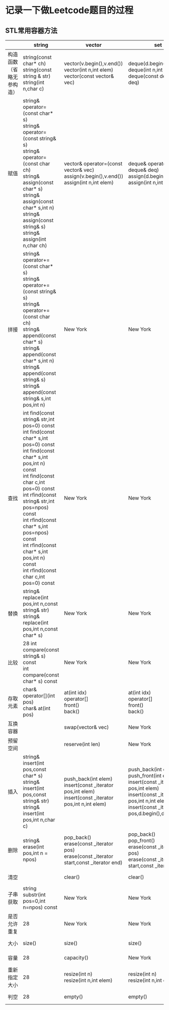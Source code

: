 # 记录一下做Leetcode题目的过程

## STL常用容器方法
<table>
    <thead>
        <tr>
            <th></th>
            <th>string</th>
            <th>vector</th>
            <th>set</th>
            <th>map</th>
            <th>duque</th>
            <th>stack</th>
            <th>list</th>
        </tr>
    </thead>
    <tbody>
        <tr>
            <td>构造函数（省略无参构造）</td>
            <td>
            string(const char* ch)<br>
            string(const string & str)<br>
            string(int n,char c)
            </td>
            <td>
            vector(v.begin(),v.end())<br>
            vector(int n,int elem)<br>
            vector(const vector& vec)
            </td>
            <td>
            deque(d.begin(),d.end())<br>
            deque(int n,int elem)<br>
            deque(const deque& deq)
            </td>
            <td>New York</td>
            <td>New York</td>
            <td>New York</td>
            <td>New York</td>
        </tr>
        <tr>
            <td>赋值</td>
            <td>
            string& operator=(const char* s)<br>
            string& operator=(const string& s)<br>
            string& operator=(const char ch)<br>
            string& assign(const char* s)<br>
            string& assign(const char* s,int n)<br>
            string& assign(const string& s)<br>
            string& assign(int n,char ch)
            </td>
            <td>
            vector& operator=(const vector& vec)<br>
            assign(v.begin(),v.end())<br>
            assign(int n,int elem)
            </td>
            <td>
            deque& operator=(const deque& deq)<br>
            assign(d.begin(),d.end())<br>
            assign(int n,int elem)
            </td>
            <td>New York</td>
            <td>New York</td>
            <td>New York</td>
            <td>New York</td>
        </tr>
        <tr>
            <td>拼接</td>
            <td>
            string& operator+=(const char* s)<br>
            string& operator+=(const string& s)<br>
            string& operator+=(const char ch)<br>
            string& append(const char* s)<br>
            string& append(const char* s,int n)<br>
            string& append(const string& s)<br>
            string& append(const string& s,int pos,int n)
            </td>
            <td>New York</td>
            <td>New York</td>
            <td>New York</td>
            <td>New York</td>
            <td>New York</td>
            <td>New York</td>
        </tr>
        <tr>
            <td>查找</td>
            <td>
            int find(const string& str,int pos=0) const<br>
            int find(const char* s,int pos=0) const<br>
            int find(const char* s,int pos,int n) const<br>
            int find(const char c,int pos=0) const<br>
            int rfind(const string& str,int pos=npos) const<br>
            int rfind(const char* s,int pos=npos) const<br>
            int rfind(const char* s,int pos,int n) const<br>
            int rfind(const char c,int pos=0) const
            </td>
            <td>New York</td>
            <td>New York</td>
            <td>New York</td>
            <td>New York</td>
            <td>New York</td>
            <td>New York</td>
        </tr>
        <tr>
            <td>替换</td>
            <td>
            string& replace(int pos,int n,const string& str)<br>
            string& replace(int pos,int n,const char* s)
            </td>
            <td>New York</td>
            <td>New York</td>
            <td>New York</td>
            <td>New York</td>
            <td>New York</td>
            <td>New York</td>
        </tr>
        <tr>
            <td>比较</td>
            <td>28
            int compare(const string& s) const<br>
            int compare(const char* s) const
            </td>
            <td>New York</td>
            <td>New York</td>
            <td>New York</td>
            <td>New York</td>
            <td>New York</td>
            <td>New York</td>
        </tr>
        <tr>
            <td>存取元素</td>
            <td>
            char& operator[](int pos)<br>
            char& at(int pos)
            </td>
            <td>
            at(int idx)<br>
            operator[]<br>
            front()<br>
            back()
            </td>
            <td>
            at(int idx)<br>
            operator[]<br>
            front()<br>
            back()
            </td>
            <td>New York</td>
            <td>New York</td>
            <td>New York</td>
            <td>New York</td>
        </tr>
        <tr>
            <td>互换容器</td>
            <td></td>
            <td>swap(vector& vec)</td>
            <td>New York</td>
            <td>New York</td>
            <td>New York</td>
            <td>New York</td>
            <td>New York</td>
        </tr>
        <tr>
            <td>预留空间</td>
            <td></td>
            <td>reserve(int len)</td>
            <td>New York</td>
            <td>New York</td>
            <td>New York</td>
            <td>New York</td>
            <td>New York</td>
        </tr>
        <tr>
            <td>插入</td>
            <td>
            string& insert(int pos,const char* s)<br>
            string& insert(int pos,const string& str)<br>
            string& insert(int pos,int n,char c)
            </td>
            <td>
            push_back(int elem)<br>
            insert(const _iterator pos,int elem)<br>
            insert(const _iterator pos,int n,int elem)
            </td>
            <td>
            push_back(int elem)<br>
            push_front(int elem)<br>
            insert(const _iterator pos,int elem)<br>
            insert(const _iterator pos,int n,int elem)<br>
            insert(const _iterator pos,d.begin(),d.end())
            </td>
            <td>New York</td>
            <td>New York</td>
            <td>New York</td>
            <td>New York</td>
        </tr>
        <tr>
            <td>删除</td>
            <td>string& erase(int pos,int n = npos)</td>
            <td>
            pop_back()<br>
            erase(const _iterator pos)<br>
            erase(const _iterator start,const _iterator end)
            </td>
            <td>
            pop_back()<br>
            pop_front()<br>
            erase(const _iterator pos)<br>
            erase(const _iterator start,const _iterator end)
            </td>
            <td>New York</td>
            <td>New York</td>
            <td>New York</td>
            <td>New York</td>
        </tr>
        <tr>
            <td>清空</td>
            <td></td>
            <td>clear()</td>
            <td>clear()</td>
            <td>New York</td>
            <td>New York</td>
            <td>New York</td>
            <td>New York</td>
        </tr>
        <tr>
            <td>子串获取</td>
            <td>string substr(int pos=0,int n=npos) const</td>
            <td>New York</td>
            <td>New York</td>
            <td>New York</td>
            <td>New York</td>
            <td>New York</td>
            <td>New York</td>
        </tr>
        <tr>
            <td>是否允许重复</td>
            <td>28</td>
            <td>New York</td>
            <td>New York</td>
            <td>New York</td>
            <td>New York</td>
            <td>New York</td>
            <td>New York</td>
        </tr>
        <tr>
            <td>大小</td>
            <td>size()</td>
            <td>size()</td>
            <td>size()</td>
            <td>New York</td>
            <td>New York</td>
            <td>New York</td>
            <td>New York</td>
        </tr>
        <tr>
            <td>容量</td>
            <td>28</td>
            <td>capacity()</td>
            <td>New York</td>
            <td>New York</td>
            <td>New York</td>
            <td>New York</td>
            <td>New York</td>
        </tr>
        <tr>
            <td>重新指定大小</td>
            <td>28</td>
            <td>
            resize(int n)<br>
            resize(int n,int elem)
            </td>
            <td>
            resize(int n)<br>
            resize(int n,int elem)
            </td>
            <td>New York</td>
            <td>New York</td>
            <td>New York</td>
            <td>New York</td>
        </tr>
        <tr>
            <td>判空</td>
            <td>28</td>
            <td>empty()</td>
            <td>empty()</td>
            <td>New York</td>
            <td>New York</td>
            <td>New York</td>
            <td>New York</td>
        </tr>
    </tbody>
</table>

